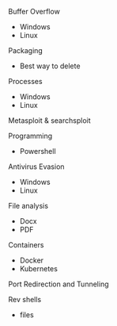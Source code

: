 Buffer Overflow
* Windows
* Linux

Packaging
* Best way to delete

Processes
* Windows
* Linux

Metasploit & searchsploit

Programming
* Powershell

Antivirus Evasion
* Windows
* Linux

File analysis
* Docx
* PDF

Containers
* Docker
* Kubernetes

Port Redirection and Tunneling

Rev shells 
* files